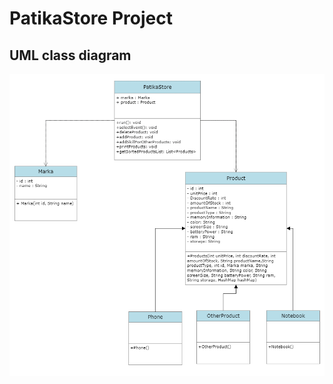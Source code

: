 # PatikaStore Project


## UML class diagram
<img src = "image/store_diagram.png" alt="uml diagram">
